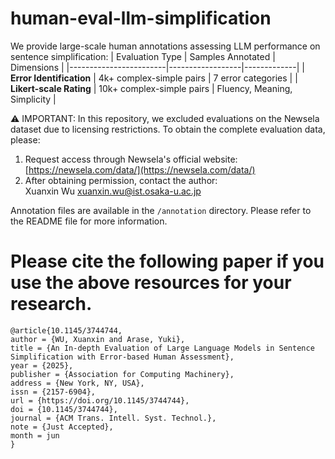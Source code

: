 # human-eval-llm-simplification
We provide large-scale human annotations assessing LLM performance on sentence simplification:
| Evaluation Type        | Samples Annotated | Dimensions |
|------------------------|------------------|-------------|
| **Error Identification** | 4k+ complex-simple pairs | 7 error categories |
| **Likert-scale Rating** | 10k+ complex-simple pairs | Fluency, Meaning, Simplicity |

⚠️ IMPORTANT: In this repository, we excluded evaluations on the Newsela dataset due to licensing restrictions.
To obtain the complete evaluation data, please: 
1. Request access through Newsela's official website:  
   [https://newsela.com/data/](https://newsela.com/data/)
2. After obtaining permission, contact the author:  
  Xuanxin Wu [xuanxin.wu@ist.osaka-u.ac.jp](mailto:xuanxin.wu@ist.osaka-u.ac.jp)

Annotation files are available in the `/annotation` directory. Please refer to the README file for more information.

# Please cite the following paper if you use the above resources for your research.
```
@article{10.1145/3744744,
author = {WU, Xuanxin and Arase, Yuki},
title = {An In-depth Evaluation of Large Language Models in Sentence Simplification with Error-based Human Assessment},
year = {2025},
publisher = {Association for Computing Machinery},
address = {New York, NY, USA},
issn = {2157-6904},
url = {https://doi.org/10.1145/3744744},
doi = {10.1145/3744744},
journal = {ACM Trans. Intell. Syst. Technol.},
note = {Just Accepted},
month = jun
}
```
